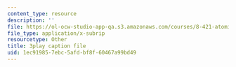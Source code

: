 ```yaml
---
content_type: resource
description: ''
file: https://ol-ocw-studio-app-qa.s3.amazonaws.com/courses/8-421-atomic-and-optical-physics-i-spring-2014/1ec919857ebc5afdbf8f60467a99bd49_Lgqpoct9kk8.vtt
file_type: application/x-subrip
resourcetype: Other
title: 3play caption file
uid: 1ec91985-7ebc-5afd-bf8f-60467a99bd49
---
```

